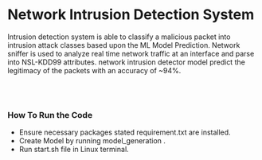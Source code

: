 # Network Intrusion Detection System
<p>Intrusion detection system is able to classify a malicious packet into intrusion attack classes based upon the ML Model Prediction.
Network sniffer is used to analyze real time network traffic at an interface and parse into NSL-KDD99 attributes.
network intrusion detector model predict the legitimacy of the
packets with an accuracy of ~94%.</p><br>
<br>
<h3>How To Run the Code</h3>
<ul>
<li>Ensure necessary packages stated requirement.txt are installed.
<li>Create Model by running model_generation .
<li>Run start.sh file in Linux terminal.</ul>
